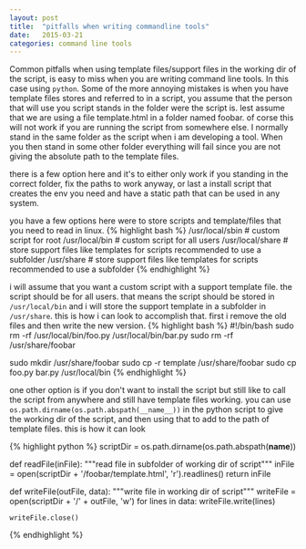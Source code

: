 ```yaml
---
layout: post
title:  "pitfalls when writing commandline tools"
date:   2015-03-21
categories: command line tools
---
```



Common pitfalls when using template files/support files in the working dir of the script, is easy to miss when you are writing command line tools. In this case using `python`. Some of the more annoying mistakes is when you have template files stores and referred to in a script, you assume that the person that will use you script stands in the folder were the script is. lest assume that we are using a file template.html in a folder named foobar. of corse this will not work if you are running the script from somewhere else. I normally stand in the same folder as the script when i am developing a tool. When you then stand in some other folder everything will fail since you are not giving the absolute path to the template files. 

there is a few option here and it's to either only work if you standing in the correct folder, fix the paths to work anyway, or last a install script that creates the env you need and have a static path that can be used in any system.

you have a few options here were to store scripts and template/files that you need to read in linux. 
{% highlight bash %}
/usr/local/sbin # custom script for root
/usr/local/bin 	# custom script for all users
/usr/local/share # store support files like templates for scripts recommended to use a subfolder
/usr/share # store support files like templates for scripts recommended to use a subfolder
{% endhighlight %}


i will assume that you want a custom script with a support template file. the script should be for all users. that means the script should be stored in `/usr/local/bin` and i will store the support template in a subfolder in `/usr/share`. this is how i can look to accomplish that. first i remove the old files and then write the new version.
{% highlight bash %}
#!/bin/bash
sudo rm -rf /usr/local/bin/foo.py /usr/local/bin/bar.py
sudo rm -rf /usr/share/foobar

sudo mkdir /usr/share/foobar
sudo cp -r template /usr/share/foobar
sudo cp foo.py bar.py /usr/local/bin
{% endhighlight %}

one other option is if you don't want to install the script but still like to call the script from anywhere and still have template files working. you can use `os.path.dirname(os.path.abspath(__name__))` in the python script to give the working dir of the script, and then using that to add to the path of template files. this is how it can look 

{% highlight python %}
scriptDir = os.path.dirname(os.path.abspath(__name__))

def readFile(inFile):
	"""read file in subfolder of working dir of script"""
	inFile = open(scriptDir + '/foobar/template.html',
		'r').readlines()
	return inFile

def writeFile(outFile, data):
	"""write file in working dir of script"""
	writeFile = open(scriptDir + '/' + outFile, 'w')
	for lines in data:
		writeFile.write(lines)

	writeFile.close()
{% endhighlight %}






